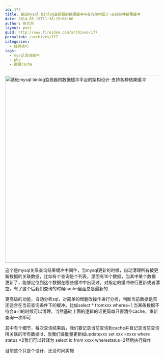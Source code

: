 ```yaml
---
id: 177
title: 基础mysql binlog监视器的数据缓冲平台的架构设计-支持各种结果缓冲
date: 2014-06-19T11:38:15+08:00
author: 徐艺洲
layout: post
guid: http://www.fireidea.com/archives/177
permalink: /archives/177
categories:
  - 经典技巧
tags:
  - mysql查询缓冲
  - php
  - 数据cache
---
```

<div id="sina_keyword_ad_area2" class="articalContent   newfont_family">
  <p>
    <a href="http://photo.blog.sina.com.cn/showpic.html#blogid=54ef39890101hz01&#038;url=http://album.sina.com.cn/pic/001yr0dXzy6JNd8AMb2ec" TARGET="_blank"><img src="http://simg.sinajs.cn/blog7style/images/common/sg_trans.gif" real_src ="http://s13.sinaimg.cn/mw690/001yr0dXzy6JNd8AMb2ec&690" HEIGHT="609" WIDTH="661" NAME="image_operate_24301403149285917" ALT="基础mysql binlog监视器的数据缓冲平台的架构设计-支持各种结果缓冲" TITLE="基础mysql binlog监视器的数据缓冲平台的架构设计-支持各种结果缓冲" /></a>
  </p>
  
  <p>
    这个是mysql关系查询结果缓冲中间件，当mysql更新的时候，自动清理所有被更新数据的关联数据，比如有个查询是个列表，里面有10个数据，当其中某个数据更新了，能够定位到这个数据在哪些缓冲中出现过，对指定的缓冲进行更新或者清空。有了这个后我们查询的时候cache里面总是最新的
  </p>
  
  <p>
    更高级的功能，自动分析sql，对简单的增删改操作进行分析，判断当前数据是否还适合在当前查询条件下的缓冲。比如select * fromxxx wherea=1;当某条数据不符合a=1的时候可以清理，当然基础上面的逻辑的话更简单只要清空cache，重新查询一次即可
  </p>
  
  <p>
    其中有个细节，每次查询结果后，我们要记录当前查询到cache并且记录当前查询所关联的所有数据id，当我们做批量更新如updatexxx set xxx =xxxx where status =2我们可以转译为 select id from xxxx wherestatus=2然后执行操作
  </p>
  
  <p>
    目前这个只是个设计，还没时间实施
  </p>